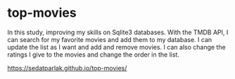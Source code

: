 # top-movies
In this study, improving my skills on Sqlite3 databases. With the TMDB API, I can search for my favorite movies and add them to my database. I can update the list as I want and add and remove movies. I can also change the ratings I give to the movies and change the order in the list.


https://sedatparlak.github.io/top-movies/
